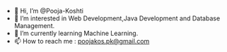 - 👋 Hi, I’m @Pooja-Koshti
- 👀 I’m interested in Web Development,Java Development and Database Management.
- 🌱 I’m currently learning Machine Learning.
- 📫 How to reach me : poojakos.pk@gmail.com

<!---
Pooja-Koshti/Pooja-Koshti is a ✨ special ✨ repository because its `README.md` (this file) appears on your GitHub profile.
You can click the Preview link to take a look at your changes.
--->
